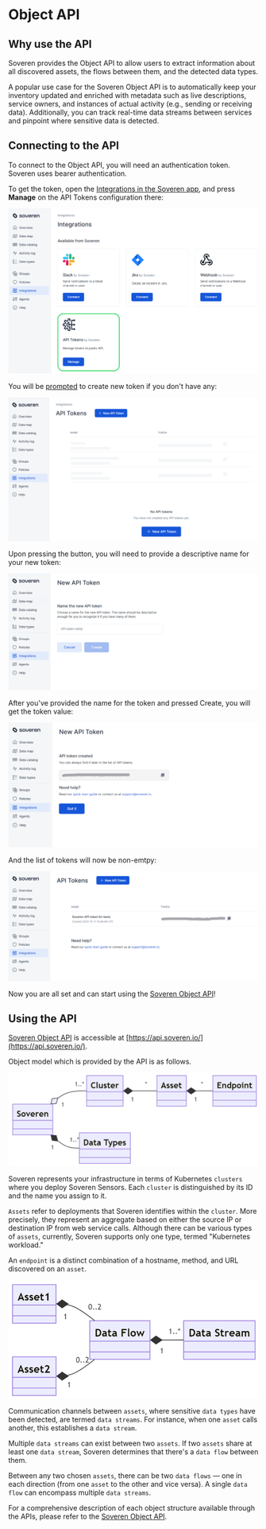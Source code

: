 # Object API

## Why use the API

Soveren provides the Object API to allow users to extract information about all discovered assets, the flows between them, and the detected data types.

A popular use case for the Soveren Object API is to automatically keep your inventory updated and enriched with metadata such as live descriptions, service owners, and instances of actual activity (e.g., sending or receiving data). Additionally, you can track real-time data streams between services and pinpoint where sensitive data is detected.

## Connecting to the API

To connect to the Object API, you will need an authentication token. Soveren uses bearer authentication.

To get the token, open the [Integrations in the Soveren app](https://app.soveren.io/integrations/), and press **Manage** on the API Tokens configuration there:

![API Tokens in Integration](../../img/integration/integrations-list-api.png "API Tokens in Integration")

You will be [prompted](https://app.soveren.io/integrations/external-api/) to create new token if you don't have any:

![API Token configuration](../../img/integration/api-config-empty.png "API Token configuration")

Upon pressing the button, you will need to provide a descriptive name for your new token:

![API Token name](../../img/integration/api-config-token-name.png "API Token name")

After you've provided the name for the token and pressed Create, you will get the token value:

![API Token value](../../img/integration/api-config-token-created.png "API Token value")

And the list of tokens will now be non-emtpy:

![API Token list](../../img/integration/api-config-token-list.png "API Token list")

Now you are all set and can start using the [Soveren Object API](../ref/)!

## Using the API

[Soveren Object API](../ref/) is accessible at [https://api.soveren.io/](https://api.soveren.io/).

Object model which is provided by the API is as follows.

![Soveren API object model](../../img/integration/api-logic-object-model.png "Soveren API object model")

Soveren represents your infrastructure in terms of Kubernetes `clusters` where you deploy Soveren Sensors. Each `cluster` is distinguished by its ID and the name you assign to it.

`Assets` refer to deployments that Soveren identifies within the `cluster`. More precisely, they represent an aggregate based on either the source IP or destination IP from web service calls. Although there can be various types of `assets`, currently, Soveren supports only one type, termed "Kubernetes workload."

An `endpoint` is a distinct combination of a hostname, method, and URL discovered on an `asset`.

![Soveren API object model: data flow](../../img/integration/api-logic-data-flow.png "Soveren API object model: data flow")

Communication channels between `assets`, where sensitive `data types` have been detected, are termed `data streams`. For instance, when one `asset` calls another, this establishes a `data stream`.

Multiple `data streams` can exist between two `assets`. If two `assets` share at least one `data stream`, Soveren determines that there's a `data flow` between them.

Between any two chosen `assets`, there can be two `data flows` — one in each direction (from one `asset` to the other and vice versa). A single `data flow` can encompass multiple `data streams`.

For a comprehensive description of each object structure available through the APIs, please refer to the [Soveren Object API](../ref/).